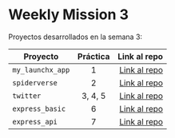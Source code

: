 # Weekly Mission 3


Proyectos desarrollados en la semana 3:

| Proyecto | Práctica | Link al repo |
| ------------- |:-------------:| -----:|
|`my_launchx_app`|1|[Link al repo](https://github.com/JoseLuisLopezManuel/my_first_js_project.git)|
|`spiderverse`|2|[Link al repo](https://github.com/JoseLuisLopezManuel/my_first_js_project.git)|
|`twitter`|3, 4, 5|[Link al repo](https://github.com/JoseLuisLopezManuel/my_first_js_project.git)|
|`express_basic`|6|[Link al repo](https://github.com/JoseLuisLopezManuel/my_first_js_project.git)|
|`express_api`|7|[Link al repo](https://github.com/JoseLuisLopezManuel/my_first_js_project.git)|
